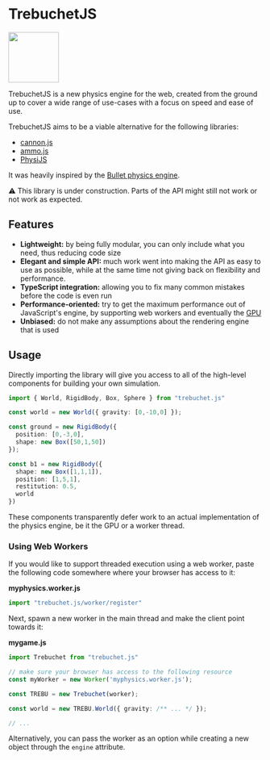 TrebuchetJS
===========

<img width="100" src="https://raw.githubusercontent.com/CuboidGame/trebuchet.js/master/trebuchet.png" />

TrebuchetJS is a new physics engine for the web, created from the ground up to
cover a wide range of use-cases with a focus on speed and ease of use.

TrebuchetJS aims to be a viable alternative for the following libraries:

- [cannon.js](https://github.com/schteppe/cannon.js)
- [ammo.js](https://github.com/kripken/ammo.js)
- [PhysiJS](http://chandlerprall.github.io/Physijs/)

It was heavily inspired by the [Bullet physics engine](https://githbub.com/bullet/bullet3).

:warning: This library is under construction. Parts of the API might still not work or not work as expected.

## Features

 - **Lightweight:** by being fully modular, you can only include what you need,
   thus reducing code size
 - **Elegant and simple API:** much work went into making the API as easy to
   use as possible, while at the same time not giving back on flexibility and
   performance.
 - **TypeScript integration:** allowing you to fix many common mistakes before
   the code is even run
 - **Performance-oriented:** try to get the maximum performance out of
   JavaScript's engine, by supporting web workers and eventually the
   [GPU](https://github.com/gpujs/gpu.js)
 - **Unbiased:** do not make any assumptions about the rendering engine that is
   used

## Usage

Directly importing the library will give you access to all of the high-level
components for building your own simulation.

```ts
import { World, RigidBody, Box, Sphere } from "trebuchet.js"

const world = new World({ gravity: [0,-10,0] });

const ground = new RigidBody({
  position: [0,-3,0],
  shape: new Box([50,1,50])
});

const b1 = new RigidBody({
  shape: new Box([1,1,1]),
  position: [1,5,1],
  restitution: 0.5,
  world
})
```

These components transparently defer work to an actual implementation of the
physics engine, be it the GPU or a worker thread.

### Using Web Workers

If you would like to support threaded execution using a web worker, paste the
following code somewhere where your browser has access to it:

**myphysics.worker.js**
```ts
import "trebuchet.js/worker/register"
```

Next, spawn a new worker in the main thread and make the client point towards it:

**mygame.js**
```ts
import Trebuchet from "trebuchet.js"

// make sure your browser has access to the following resource
const myWorker = new Worker('myphysics.worker.js');

const TREBU = new Trebuchet(worker);

const world = new TREBU.World({ gravity: /** ... */ });

// ...

```

Alternatively, you can pass the worker as an option while creating a new object
through the `engine` attribute.

